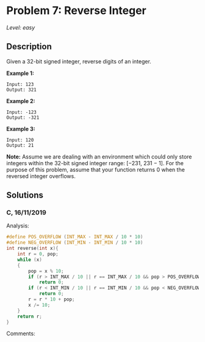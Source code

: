 # Problem 7: Reverse Integer
*Level: easy*
## Description
Given a 32-bit signed integer, reverse digits of an integer.

**Example 1:**
```
Input: 123
Output: 321
```
**Example 2:**
```
Input: -123
Output: -321
```
**Example 3:**
```
Input: 120
Output: 21
```
**Note:**
Assume we are dealing with an environment which could only store integers within the 32-bit signed integer range: [−231,  231 − 1]. For the purpose of this problem, assume that your function returns 0 when the reversed integer overflows.

## Solutions
### C, 16/11/2019
Analysis:
```c
#define POS_OVERFLOW (INT_MAX - INT_MAX / 10 * 10)
#define NEG_OVERFLOW (INT_MIN - INT_MIN / 10 * 10)
int reverse(int x){
    int r = 0, pop;
    while (x)
    {
        pop = x % 10;
        if (r > INT_MAX / 10 || r == INT_MAX / 10 && pop > POS_OVERFLOW)
            return 0;
        if (r < INT_MIN / 10 || r == INT_MIN / 10 && pop < NEG_OVERFLOW)
            return 0;
        r = r * 10 + pop;
        x /= 10;
    }
    return r;
}
```
Comments: